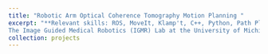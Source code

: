 ```yaml
---
title: "Robotic Arm Optical Coherence Tomography Motion Planning "
excerpt: "**Relevant skills: ROS, MoveIt, Klamp't, C++, Python, Path Planning**  \
The Image Guided Medical Robotics (IGMR) Lab at the University of Michigan is interested in developing a device that can autonomously manipulate an optical coherence tomographer (OCT) to image retinas. I work with industry standard frameworks, such as ROS2 and MoveIt, to implement the motion planning for this project."
collection: projects
---
```



